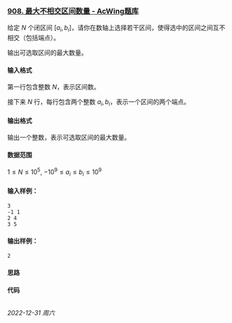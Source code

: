 ### [908. 最大不相交区间数量 - AcWing题库](https://www.acwing.com/problem/content/910/)

给定 $N$ 个闭区间 $[a_i,b_i]$，请你在数轴上选择若干区间，使得选中的区间之间互不相交（包括端点）。

输出可选取区间的最大数量。

#### 输入格式

第一行包含整数 $N$，表示区间数。

接下来 $N$ 行，每行包含两个整数 $a_i,b_i$，表示一个区间的两个端点。

#### 输出格式

输出一个整数，表示可选取区间的最大数量。

#### 数据范围

$1 \leq N \leq 10^5,$
$−10^9 \leq a_i \leq b_i \leq 10^9$

#### 输入样例：

```
3
-1 1
2 4
3 5
```

#### 输出样例：

```
2
```

#### 思路



#### 代码

```cpp
```


*2022-12-31 周六*